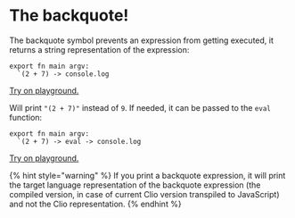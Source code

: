 # The backquote!

The backquote symbol prevents an expression from getting executed, it returns a string representation of the expression:

```text
export fn main argv:
  `(2 + 7) -> console.log
```

[Try on playground.](https://clio-playground.pouyae.vercel.app/?code=export%20fn%20main%20argv%3A%0A%20%20%60%282%20%2B%207%29%20-%3E%20console.log)

Will print `"(2 + 7)"` instead of `9`. If needed, it can be passed to the `eval` function:

```text
export fn main argv:
  `(2 + 7) -> eval -> console.log
```

[Try on playground.](https://clio-playground.pouyae.vercel.app/?code=export%20fn%20main%20argv%3A%0A%20%20%60%282%20%2B%207%29%20-%3E%20eval%20-%3E%20console.log)

{% hint style="warning" %}
If you print a backquote expression, it will print the target language representation of the backquote expression \(the compiled version, in case of current Clio version transpiled to JavaScript\) and not the Clio representation.
{% endhint %}
